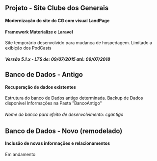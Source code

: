 ## Projeto - Site Clube dos Generais
#### Modernização do site do CG com visual LandPage
#### Framework Materialize e Laravel

Site temporário desenvolvido para mudança de hospedagem. 
Limitado a exibição dos PodCasts

##### Versão 5.1.x - LTS de: 09/07/2015 até: 09/07/2018
 

## Banco de Dados - Antigo
#### Recuperação de dados existentes

Estrutura do banco de Dados antigo determinada. Backup de Dados disponível
Informações na Pasta "BancoAntigo"
###### Nome do banco para efeito de desenvolvimento: cgantigo

## Banco de Dados - Novo (remodelado)
#### Inclusão de novas informações e relacionamentos

Em andamento

